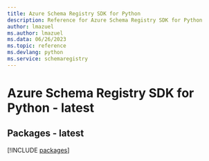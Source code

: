 ```yaml
---
title: Azure Schema Registry SDK for Python
description: Reference for Azure Schema Registry SDK for Python
author: lmazuel
ms.author: lmazuel
ms.data: 06/26/2023
ms.topic: reference
ms.devlang: python
ms.service: schemaregistry
---
```

# Azure Schema Registry SDK for Python - latest
## Packages - latest
[!INCLUDE [packages](schema-registry-index.md)]